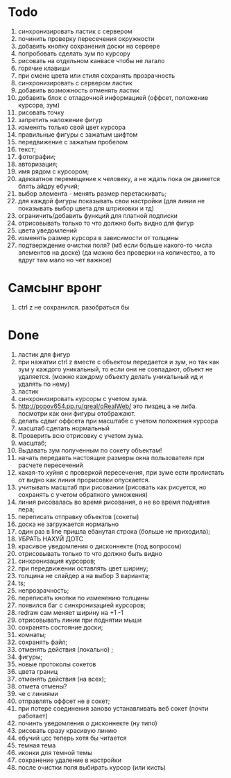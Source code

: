 # Todo

1.  синхронизировать ластик с сервером
2.  починить проверку пересечения окружности
3.  добавить кнопку сохранения доски на сервере
4.  попробовать сделать зум по курсору
5.  рисовать на отдельном канвасе чтобы не лагало
6.  горячие клавиши
7.  при смене цвета или стиля сохранять прозрачность
9.  синхронизировать с сервером ластик
10. добавить возможность отменять ластик
11. добавить блок с отладочной информацией (оффсет, положение курсора, зум)
12. рисовать точку
13. запретить наложение фигур
14. изменять только свой цвет курсора
15. правильные фигуры с зажатым шифтом
16. передвижение с зажатым пробелом
17. текст;
18. фотографии;
19. авторизация;
20. имя рядом с курсором;
21. адекватное перемещение к человеку, а не ждать пока он двинется блять айдру ебучий;
22. выбор элемента - менять размер перетаскивать;
24. для каждой фигуры показывать свои настройки (для линии не показывать выбор цвета для штриховки и тд)
25. ограничить/добавить функций для платной подписки
26. отрисовывать только то что должно быть видно для фигур
26. цвета уведомлений
27. изменять размер курсора в зависимости от толщины
28. подтверждение очистки поля? (мб если больше какого-то числа элементов на доске) (да можно без проверки на количество, а то вдруг там мало но чет важное)

# Самсынг вронг

1. ctrl z не сохранился. разобраться бы

# Done

1.  ластик для фигур
2.  при нажатии ctrl z вместе с объектом передается и зум, но так как зум у каждого уникальный, то если они не совпадают, объект не удаляется. (можно каждому объекту делать уникальный ид и удалять по нему)
3.  ластик
4.  синхронизировать курсоры с учетом зума.
5. http://popov654.pp.ru/qreal/qRealWeb/ это пиздец а не либа. посмотри как они фигуры отображают.
6. делать сдвиг оффсета при масштабе с учетом положения курсора
7. масштаб сделать нормальный
8. Проверить всю отрисовку с учетом зума.
9. масштаб;
10. Выдавать зум полученным по сокету объектам!
11. начать передавть настоящие размеры окна пользователя при расчете пересечений
12. какая-то хуйня с проверкой пересечения, при зуме ести пролистать от видно как линия прорисовки опускается.
13. учитывать масштаб при рисовании (рисовать как рисуется, но сохранять с учетом обратного умножения)
14. линия рисовалась во время рисования, а не во время поднятия пера;
15. переписать отправку объектов (сокеты)
16. доска не загружается нормально
17. один раз в line пришла ебанутая строка (больше не приходила);
18. УБРАТЬ НАХУЙ ДОТС
19. красивое уведомления о дисконнекте (под вопросом)
20. отрисовывать только то что должно быть видно
21. синхронизация курсоров;
22. при передвижении оставлять цвет ширину;
23. толщина не слайдер а на выбор 3 варианта;
24. ts;
25. непрозрачность;
26. переписать кнопки по изменению толщины
27. появился баг с синхронизацией курсоров;
28. redraw сам меняет ширину на +1 -1
29. отрисовывать линии при поднятии мыши
30. сохранять состояние доски;
31. комнаты;
32. сохранять файл;
33. отменять действия (локально) ;
34. фигуры;
35. новые протоколы сокетов
36. цвета границ
37. отменять действия (на всех);
38. отмета отмены?
39. че с линиями
40. отправлять оффсет не в сокет;
41. при потере соединения заново устанавливать веб сокет (почти работает)
42. починть уведомления о дисконнекте (ну типо)
43. рисовать сразу красивую линию
44. ебучий цсс теперь хотя бы читается
45. темная тема
46. иконки для темной темы
47. сохранение удаление в настройки
48. после очистки поля выбирать курсор (или кисть)
